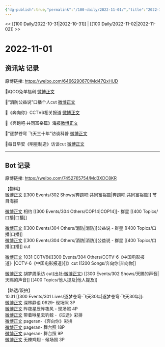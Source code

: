 ```yaml
---
{"dg-publish":true,"permalink":"/100-daily/2022-11-01/","title":"2022-11-01"}
---
```



<< [[100 Daily/2022-10-31\|2022-10-31]] | [[100 Daily/2022-11-02\|2022-11-02]] >>

# 2022-11-01

## 资讯站 记录

原博链接: https://weibo.com/6466290670/Md47QxHUD

🌟iQOO免单福利 [微博正文](https://m.weibo.cn/6466290670/4830974280207286)

🌟“消防公益说”口播个人cut [微博正文](https://m.weibo.cn/6466290670/4830988855413564)

🌟《奔向你》CCTV6相关报道 [微博正文](https://m.weibo.cn/6466290670/4831102491430671)

🌟《奔跑吧·共同富裕篇》海报[微博正文](https://m.weibo.cn/6466290670/4830940855273452)

🌟“逐梦苍穹 飞天三十年”访谈科普 [微博正文](https://m.weibo.cn/6466290670/4831096590835955)

🌟每日早安《明星制造》访谈cut [微博正文](https://m.weibo.cn/6466290670/4830921422801086)

---
## Bot 记录

原博链接: https://weibo.com/7452765754/Md3XDC8KR

【物料】  
[微博正文](http://weibo.com/5242381821/McYKmloOI) [[300 Events/302 Shows/奔跑吧·共同富裕篇\|奔跑吧·共同富裕篇]] 节目海报

[微博正文](https://m.weibo.cn/2286908003/4830949995713603) 相约 [[300 Events/304 Others/COP14\|COP14]]- 群星 [[400 Topics/口播\|口播]]

[微博正文](http://weibo.com/3549916270/McZRlBeyk) [[300 Events/304 Others/消防\|消防]]公益说 - 群星 [[400 Topics/口播\|口播]]  
[微博正文](https://weibo.com/6466290670/Md0a1mIjy) [[300 Events/304 Others/消防\|消防]]公益说 - 群星 [[400 Topics/口播\|口播]] cut

[微博正文](http://weibo.com/6466290670/Md37j60bl) 1031 CCTV6《[[300 Events/304 Others/CCTV-6《中国电影报道》\|CCTV-6《中国电影报道》]]》cut [[200 Songs/奔向你\|奔向你]]

[微博正文](http://weibo.com/3246571812/McZlNsXJZ) 胡梦周采访 cut(出处:[微博正文](http://weibo.com/7505998751/M6Yhx1pew)) [[300 Events/302 Shows/天赐的声音\|天赐的声音]] [[400 Topics/他人提及\|他人提及]]

【路透/饭拍】  
10.31 [[300 Events/301 Lives/逐梦苍穹·飞天30年\|逐梦苍穹·飞天30年]]:  
[微博正文](http://weibo.com/7466737334/McV7BdLvy) 深林静语 0929- 现场照 3P  
[微博正文](http://weibo.com/5801867386/Md3nl70qr) 昨夜星辰昨夜风 - 现场照 4P  
[微博正文](http://weibo.com/3246571812/Md3lKFIbJ) 带着啾星去钓鲸 -《征途》彩排  
[微博正文](http://weibo.com/7633014126/Md1Xny2oE) pageran-《奔向你》彩排  
[微博正文](http://weibo.com/7633014126/Md3zU0WNZ) pageran- 舞台照 18P  
[微博正文](http://weibo.com/7633014126/Md3Gebhus) pageran- 舞台照 9P  
[微博正文](https://m.weibo.cn/7495641082/4831137421069325) 无辣鸡翅 - 候场照 3P
